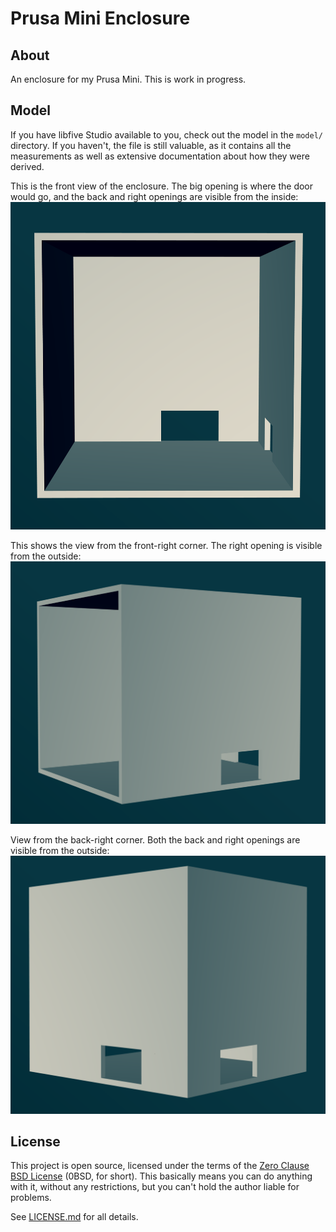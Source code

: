 # Prusa Mini Enclosure

## About

An enclosure for my Prusa Mini. This is work in progress.

## Model

If you have libfive Studio available to you, check out the model in the `model/` directory. If you haven't, the file is still valuable, as it contains all the measurements as well as extensive documentation about how they were derived.

This is the front view of the enclosure. The big opening is where the door would go, and the back and right openings are visible from the inside:
![front view](images/front.png)

This shows the view from the front-right corner. The right opening is visible from the outside:
![front-right view](images/front-right.png)

View from the back-right corner. Both the back and right openings are visible from the outside:
![back-right view](images/back-right.png)

## License

This project is open source, licensed under the terms of the [Zero Clause BSD License] (0BSD, for short). This basically means you can do anything with it, without any restrictions, but you can't hold the author liable for problems.

See [LICENSE.md] for all details.

[Zero Clause BSD License]: https://opensource.org/licenses/0BSD
[LICENSE.md]: https://github.com/hannobraun/prusa-mini-enclosure/blob/main/LICENSE.md
